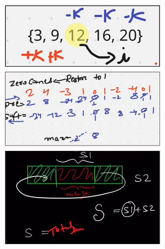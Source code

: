 ![minimizeTheHeightsII](image.png)

![maxProductSubarray](image-1.png)

![maxCircularSumSubarray](image-2.png)